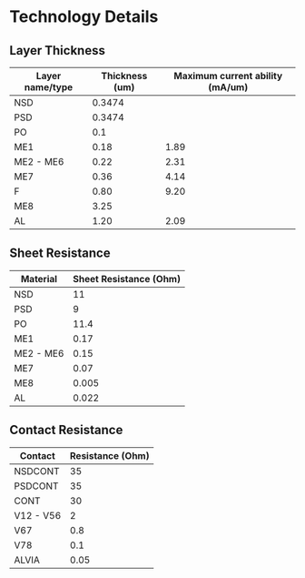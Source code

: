# Technology Details

## Layer Thickness
| Layer name/type | Thickness (um) | Maximum current ability (mA/um) |
| --------------- | -------------- | -----------------------         |
| NSD             | 0.3474         |                                 |
| PSD             | 0.3474         |                                 |
| PO              | 0.1            |                                 |
| ME1             | 0.18           | 1.89                            |
| ME2 - ME6       | 0.22           | 2.31                            |
| ME7             | 0.36           | 4.14                            |
| F               | 0.80           | 9.20                            |
| ME8             | 3.25           |                                 |
| AL              | 1.20           | 2.09                            |

## Sheet Resistance
| Material  | Sheet Resistance (Ohm) |
| --------- | ---------------------- |
| NSD       | 11                     |
| PSD       | 9                      |
| PO        | 11.4                   |
| ME1       | 0.17                   |
| ME2 - ME6 | 0.15                   |
| ME7       | 0.07                   |
| ME8       | 0.005                  |
| AL        | 0.022                  |

## Contact Resistance
| Contact   | Resistance (Ohm) |
| --------- | ---------------- |
| NSDCONT   | 35               |
| PSDCONT   | 35               |
| CONT      | 30               |
| V12 - V56 | 2                |
| V67       | 0.8              |
| V78       | 0.1              |
| ALVIA     | 0.05             |
